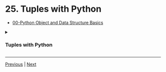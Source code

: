 #  25. Tuples with Python

-   [00-Python Object and Data Structure Basics](https://docs.google.com/presentation/d/1lMiOnSVp1dbTOOLMXJXqDyUJz5-k7n-rVPgQtMj7wcA/edit#slide=id.g2586a91ea0_0_101)

<details>
  <summary><h3>Tuples with Python</h3></summary>

-   [06-Tuples.ipynb](https://colab.research.google.com/drive/1rgEQ52_fiQjixd_kJrkWrqbz6j9kubU8)
</details> 


---
[Previous](./24_Dictionaries-FAQ.md) | [Next](.)
